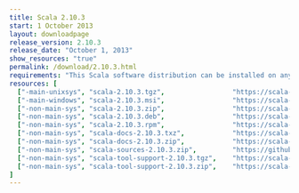 ```yaml
---
title: Scala 2.10.3
start: 1 October 2013
layout: downloadpage
release_version: 2.10.3
release_date: "October 1, 2013"
show_resources: "true"
permalink: /download/2.10.3.html
requirements: "This Scala software distribution can be installed on any Unix-like or Windows system. It requires the Java runtime version 1.6 or later, which can be downloaded <a href='http://www.java.com/'>here</a>."
resources: [
  ["-main-unixsys", "scala-2.10.3.tgz",                 "https://scala-lang.org/files/archive/scala-2.10.3.tgz",                           "Mac OS X, Unix, Cygwin",     "20 MB"],
  ["-main-windows", "scala-2.10.3.msi",                 "https://scala-lang.org/files/archive/scala-2.10.3.msi",                           "Windows (msi installer)",    "60 MB"],
  ["-non-main-sys", "scala-2.10.3.zip",                 "https://scala-lang.org/files/archive/scala-2.10.3.zip",                           "Windows",                    "29 MB"],
  ["-non-main-sys", "scala-2.10.3.deb",                 "https://scala-lang.org/files/archive/scala-2.10.3.deb",                           "Debian",                    "25 MB"],
  ["-non-main-sys", "scala-2.10.3.rpm",                 "https://scala-lang.org/files/archive/scala-2.10.3.rpm",                           "RPM package",               "25 MB"],
  ["-non-main-sys", "scala-docs-2.10.3.txz",            "https://scala-lang.org/files/archive/scala-docs-2.10.3.txz",                      "API docs",                   "4 MB"],
  ["-non-main-sys", "scala-docs-2.10.3.zip",            "https://scala-lang.org/files/archive/scala-docs-2.10.3.zip",                      "API docs",                   "33 MB"],
  ["-non-main-sys", "scala-sources-2.10.3.zip",         "https://github.com/scala/scala/archive/v2.10.3.tar.gz",     "sources",                    ""],
  ["-non-main-sys", "scala-tool-support-2.10.3.tgz",    "https://scala-lang.org/files/archive/scala-tool-support-2.10.3.tgz",              "Scala Tool Support (tgz)",   "25 KB"],
  ["-non-main-sys", "scala-tool-support-2.10.3.zip",    "https://scala-lang.org/files/archive/scala-tool-support-2.10.3.zip",              "Scala Tool Support (zip)",   "46 KB"]
]
---
```


